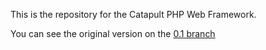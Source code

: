 This is the repository for the Catapult PHP Web Framework.

You can see the original version on the [0.1 branch](https://github.com/cnicodeme/Catapult/tree/v0.1)
